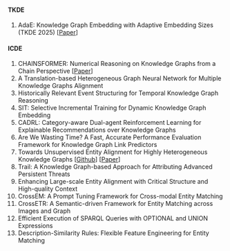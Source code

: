 #### TKDE
1. AdaE: Knowledge Graph Embedding with Adaptive Embedding Sizes (TKDE 2025) [[Paper](https://ieeexplore.ieee.org/abstract/document/10981648)] 

#### ICDE
1. CHAINSFORMER: Numerical Reasoning on Knowledge Graphs from a Chain Perspective [[Paper](https://arxiv.org/abs/2504.14282)]
2. A Translation-based Heterogeneous Graph Neural Network for Multiple Knowledge Graphs Alignment
3. Historically Relevant Event Structuring for Temporal Knowledge Graph Reasoning
4. SIT: Selective Incremental Training for Dynamic Knowledge Graph Embedding
5. CADRL: Category-aware Dual-agent Reinforcement Learning for Explainable Recommendations over Knowledge Graphs
6. Are We Wasting Time? A Fast, Accurate Performance Evaluation Framework for Knowledge Graph Link Predictors
7. Towards Unsupervised Entity Alignment for Highly Heterogeneous Knowledge Graphs [[Github](https://github.com/eduzrh/AdaCoAgentEA)] [[Paper](https://www.computer.org/csdl/proceedings-article/icde/2025/360300d792/26FZC4mSSgo)]
8. Trail: A Knowledge Graph-based Approach for Attributing Advanced Persistent Threats
9. Enhancing Large-scale Entity Alignment with Critical Structure and High-quality Context
10. CrossEM: A Prompt Tuning Framework for Cross-modal Entity Matching
11. CrossETR: A Semantic-driven Framework for Entity Matching across Images and Graph
12. Efficient Execution of SPARQL Queries with OPTIONAL and UNION Expressions
13. Description-Similarity Rules: Flexible Feature Engineering for Entity Matching
